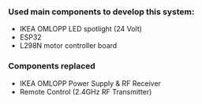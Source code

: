 ### Used main components to develop this system:
- IKEA OMLOPP LED spotlight (24 Volt)
- ESP32
- L298N motor controller board

### Components replaced
- IKEA OMLOPP Power Supply & RF Receiver
- Remote Control (2.4GHz RF Transmitter)
